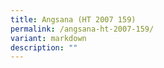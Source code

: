 ```yaml
---
title: Angsana (HT 2007 159)
permalink: /angsana-ht-2007-159/
variant: markdown
description: ""
---
```

